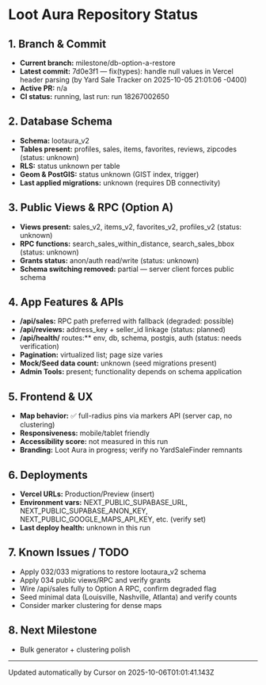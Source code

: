 # Loot Aura Repository Status

## 1. Branch & Commit
- **Current branch:** milestone/db-option-a-restore
- **Latest commit:** 7d0e3f1 — fix(types): handle null values in Vercel header parsing (by Yard Sale Tracker on 2025-10-05 21:01:06 -0400)
- **Active PR:** n/a
- **CI status:** running, last run: run 18267002650

## 2. Database Schema
- **Schema:** lootaura_v2
- **Tables present:** profiles, sales, items, favorites, reviews, zipcodes (status: unknown)
- **RLS:** status unknown per table
- **Geom & PostGIS:** status unknown (GIST index, trigger)
- **Last applied migrations:** unknown (requires DB connectivity)

## 3. Public Views & RPC (Option A)
- **Views present:** sales_v2, items_v2, favorites_v2, profiles_v2 (status: unknown)
- **RPC functions:** search_sales_within_distance, search_sales_bbox (status: unknown)
- **Grants status:** anon/auth read/write (status: unknown)
- **Schema switching removed:** partial — server client forces public schema

## 4. App Features & APIs
- **/api/sales:** RPC path preferred with fallback (degraded: possible)
- **/api/reviews:** address_key + seller_id linkage (status: planned)
- **/api/health/** routes:** env, db, schema, postgis, auth (status: needs verification)
- **Pagination:** virtualized list; page size varies
- **Mock/Seed data count:** unknown (seed migrations present)
- **Admin Tools:** present; functionality depends on schema application

## 5. Frontend & UX
- **Map behavior:** ✅ full-radius pins via markers API (server cap, no clustering)
- **Responsiveness:** mobile/tablet friendly
- **Accessibility score:** not measured in this run
- **Branding:** Loot Aura in progress; verify no YardSaleFinder remnants

## 6. Deployments
- **Vercel URLs:** Production/Preview (insert)
- **Environment vars:** NEXT_PUBLIC_SUPABASE_URL, NEXT_PUBLIC_SUPABASE_ANON_KEY, NEXT_PUBLIC_GOOGLE_MAPS_API_KEY, etc. (verify set)
- **Last deploy health:** unknown in this run

## 7. Known Issues / TODO
- Apply 032/033 migrations to restore lootaura_v2 schema
- Apply 034 public views/RPC and verify grants
- Wire /api/sales fully to Option A RPC, confirm degraded flag
- Seed minimal data (Louisville, Nashville, Atlanta) and verify counts
- Consider marker clustering for dense maps

## 8. Next Milestone
- Bulk generator + clustering polish

---
Updated automatically by Cursor on 2025-10-06T01:01:41.143Z

